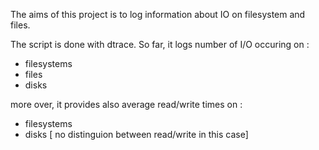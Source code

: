 
The aims of this project is to log information about IO on filesystem and files.

The script is done with dtrace. So far, it logs number of I/O occuring on :
- filesystems
- files
- disks

more over, it provides also average read/write times on :
- filesystems
- disks [ no distinguion between read/write in this case]

